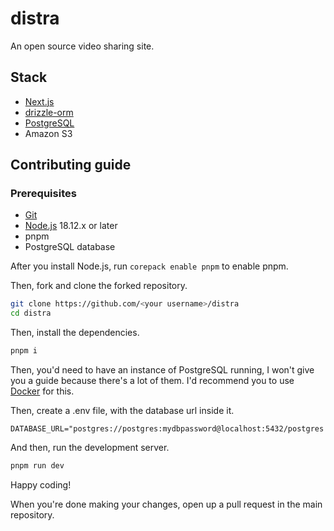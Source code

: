 # distra

An open source video sharing site.

## Stack

- [Next.js](https://nextjs.org)
- [drizzle-orm](https://orm.drizzle.team)
- [PostgreSQL](https://www.postgresql.org)
- Amazon S3

## Contributing guide

### Prerequisites

- [Git](https://git-scm.com)
- [Node.js](https://nodejs.org) 18.12.x or later
- pnpm
- PostgreSQL database

After you install Node.js, run `corepack enable pnpm` to enable pnpm.

Then, fork and clone the forked repository.

```sh
git clone https://github.com/<your username>/distra
cd distra
```

Then, install the dependencies.

```sh
pnpm i
```

Then, you'd need to have an instance of PostgreSQL running, I won't give you a guide because there's a lot of them. I'd recommend you to use [Docker](https://hub.docker.com/_/postgres) for this.

Then, create a .env file, with the database url inside it.

```env
DATABASE_URL="postgres://postgres:mydbpassword@localhost:5432/postgres
```

And then, run the development server.

```sh
pnpm run dev
```

Happy coding!

When you're done making your changes, open up a pull request in the main repository.

